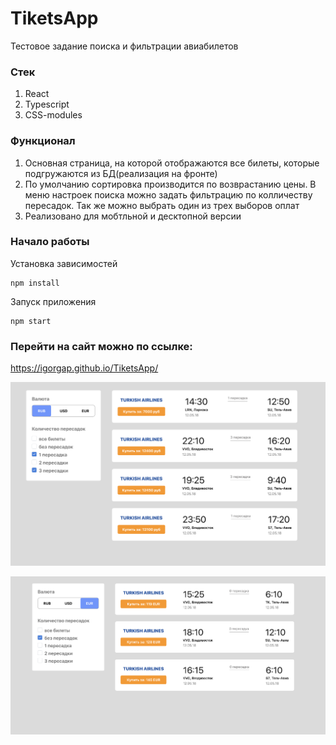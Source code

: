 # TiketsApp
Тестовое задание поиска и фильтрации авиабилетов 

### Стек

1. React
2. Typescript
4. CSS-modules

### Функционал

1. Основная страница, на которой отображаются все билеты, которые подгружаются из БД(реализация на фронте)
2. По умолчанию сортировка производится по возврастанию цены. В меню настроек поиска можно задать фильтрацию по колличеству пересадок. Так же можно выбрать один из трех выборов оплат
3. Реализовано для мобтльной и десктопной версии 

### Начало работы

Установка зависимостей

```
npm install
```

Запуск приложения

```
npm start
```

### Перейти на сайт можно по ссылке:
https://igorgap.github.io/TiketsApp/

<img width="1440" alt="mainPage" src="./readme-img/1e.PNG">
<p>
</p>
<img width="1440" alt="mainPage" src="./readme-img/2e.PNG">
<p>
